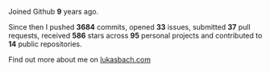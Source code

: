 Joined Github **9** years ago.

Since then I pushed **3684** commits, opened **33** issues, submitted **37** pull requests, received **586** stars across **95** personal projects and contributed to **14** public repositories.

Find out more about me on [lukasbach.com](https://lukasbach.com)
